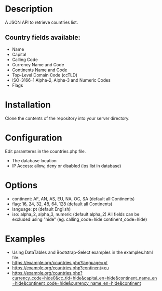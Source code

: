 # Description
A JSON API to retrieve countries list.


## Country fields available:
- Name
- Capital
- Calling Code
- Currency Name and Code
- Continents Name and Code
- Top-Level Domain Code (ccTLD)
- ISO-3166-1 Alpha-2, Alpha-3 and Numeric Codes
- Flags


# Installation

Clone the contents of the repository into your server directory.


# Configuration

Edit paramteres in the countries.php file.
- The database location
- IP Access: allow, deny or disabled (ips list in database)


# Options

- continent: AF, AN, AS, EU, NA, OC, SA (default all Continents)
- flag: 16, 24, 32, 48, 64, 128 (default all Continents)
- language: pt (default English)
- iso: alpha_2, alpha_3, numeric (default alpha_2)
All fields can be excluded using "hide" (eg. calling_code=hide continent_code=hide)

# Examples

- Using DataTables and Bootstrap-Select examples in the examples.html file.
- https://example.org/countries.php?language=pt
- https://example.org/countries.php?continent=eu
- https://example.org/countries.php?currency_code=hide0&cc_tld=hide&capital_en=hide&continent_name_en=hide&continent_code=hide&currency_name_en=hide&continent
